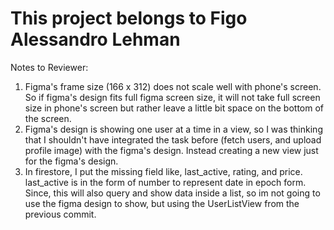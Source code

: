 #  This project belongs to Figo Alessandro Lehman

Notes to Reviewer:
1. Figma's frame size (166 x 312) does not scale well with phone's screen. So if figma's design fits full figma screen size, it will not take full screen size in phone's screen but rather leave a little bit space on the bottom of the screen.
2. Figma's design is showing one user at a time in a view, so I was thinking that I shouldn't have integrated the task before (fetch users, and upload profile image) with the figma's design. Instead creating a new view just for the figma's design.
3. In firestore, I put the missing field like, last_active, rating, and price. last_active is in the form of number to represent date in epoch form. Since, this will also query and show data inside a list, so im not going to use the figma design to show, but using the UserListView from the previous commit.
